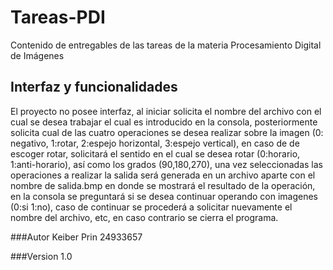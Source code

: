 # Tareas-PDI
Contenido de entregables de las tareas de la materia Procesamiento Digital de Imágenes

## Interfaz y funcionalidades
El proyecto no posee interfaz, al iniciar solicita el nombre del archivo con el cual se desea trabajar el cual es introducido en la
consola, posteriormente solicita cual de las cuatro operaciones se desea realizar sobre la imagen (0: negativo, 1:rotar, 2:espejo horizontal, 3:espejo vertical), en caso de de escoger rotar, solicitará el sentido en el cual se desea rotar (0:horario, 1:anti-horario), así como los grados (90,180,270), una vez seleccionadas las operaciones a realizar la salida será generada en un archivo aparte con el nombre de salida.bmp en donde se mostrará el resultado de la operación, en la consola se preguntará si se desea continuar operando con imagenes (0:si 1:no), caso de continuar se procederá a solicitar nuevamente el nombre del archivo, etc, en caso contrario se cierra el programa.

###Autor
Keiber Prin 24933657

###Version
1.0
